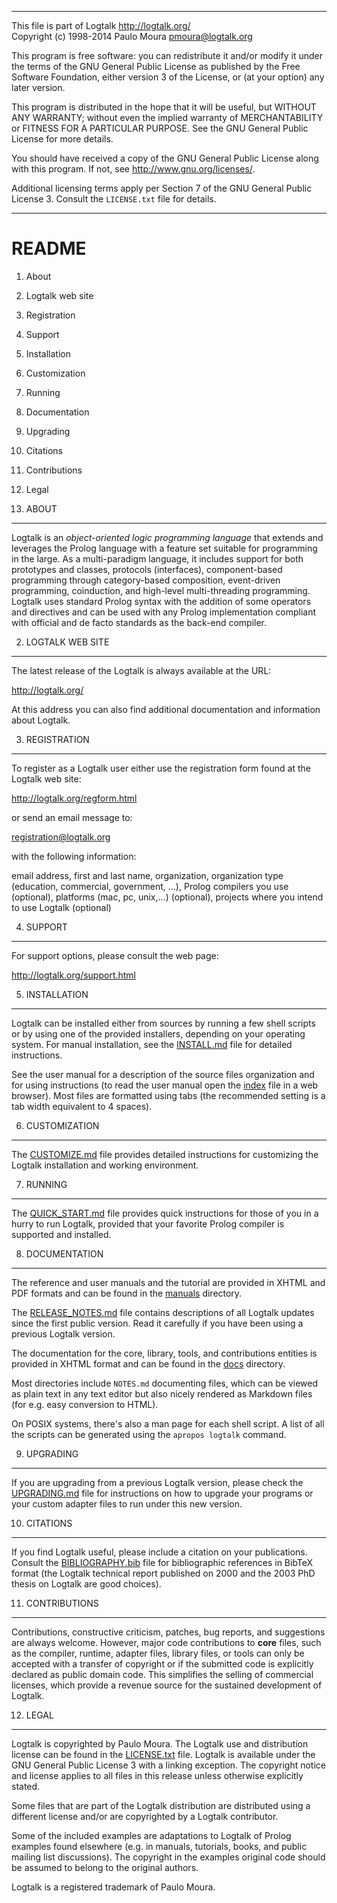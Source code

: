 ________________________________________________________________________

This file is part of Logtalk <http://logtalk.org/>  
Copyright (c) 1998-2014 Paulo Moura <pmoura@logtalk.org>

This program is free software: you can redistribute it and/or modify
it under the terms of the GNU General Public License as published by
the Free Software Foundation, either version 3 of the License, or
(at your option) any later version.

This program is distributed in the hope that it will be useful,
but WITHOUT ANY WARRANTY; without even the implied warranty of
MERCHANTABILITY or FITNESS FOR A PARTICULAR PURPOSE.  See the
GNU General Public License for more details.

You should have received a copy of the GNU General Public License
along with this program.  If not, see <http://www.gnu.org/licenses/>.

Additional licensing terms apply per Section 7 of the GNU General
Public License 3. Consult the `LICENSE.txt` file for details.
________________________________________________________________________


README
======

1. About
2. Logtalk web site
3. Registration
4. Support
5. Installation
6. Customization
7. Running
8. Documentation
9. Upgrading
10. Citations
11. Contributions
12. Legal


1. ABOUT
--------

Logtalk is an *object-oriented logic programming language* that extends and
leverages the Prolog language with a feature set suitable for programming
in the large. As a multi-paradigm language, it includes support for both
prototypes and classes, protocols (interfaces), component-based programming
through category-based composition, event-driven programming, coinduction,
and high-level multi-threading programming. Logtalk uses standard Prolog
syntax with the addition of some operators and directives and can be used
with any Prolog implementation compliant with official and de facto
standards as the back-end compiler.


2. LOGTALK WEB SITE
-------------------

The latest release of the Logtalk is always available at the URL:

<http://logtalk.org/>

At this address you can also find additional documentation and information
about Logtalk.


3. REGISTRATION
---------------

To register as a Logtalk user either use the registration form found at 
the Logtalk web site:

<http://logtalk.org/regform.html>

or send an email message to:

<registration@logtalk.org>

with the following information:

email address, first and last name, organization, organization type 
(education, commercial, government, ...), Prolog compilers you use 
(optional), platforms (mac, pc, unix,...) (optional), projects where 
you intend to use Logtalk (optional)


4. SUPPORT
----------

For support options, please consult the web page:

<http://logtalk.org/support.html>


5. INSTALLATION
---------------

Logtalk can be installed either from sources by running a few shell scripts 
or by using one of the provided installers, depending on your operating 
system. For manual installation, see the [INSTALL.md](INSTALL.md) file for
detailed instructions.

See the user manual for a description of the source files organization
and for using instructions (to read the user manual open the
[index](manuals/index.html) file in a web browser). Most files are
formatted using tabs (the recommended setting is a tab width equivalent
to 4 spaces).


6. CUSTOMIZATION
----------------

The [CUSTOMIZE.md](CUSTOMIZE.md) file provides detailed instructions for
customizing the Logtalk installation and working environment.


7. RUNNING
----------

The [QUICK_START.md](QUICK_START.md) file provides quick instructions for
those of you in a hurry to run Logtalk, provided that your favorite
Prolog compiler is supported and installed.


8. DOCUMENTATION
----------------

The reference and user manuals and the tutorial are provided in XHTML and
PDF formats and can be found in the [manuals](manuals/) directory.

The [RELEASE_NOTES.md](RELEASE_NOTES.md) file contains descriptions of all
Logtalk updates since the first public version. Read it carefully if you
have been using a previous Logtalk version.

The documentation for the core, library, tools, and contributions entities
is provided in XHTML format and can be found in the [docs](docs/) directory.

Most directories include `NOTES.md` documenting files, which can be viewed
as plain text in any text editor but also nicely rendered as Markdown files
(for e.g. easy conversion to HTML).

On POSIX systems, there's also a man page for each shell script. A list of
all the scripts can be generated using the `apropos logtalk` command.


9. UPGRADING
------------

If you are upgrading from a previous Logtalk version, please check the 
[UPGRADING.md](UPGRADING.md) file for instructions on how to upgrade your
programs or your custom adapter files to run under this new version.


10. CITATIONS
-------------

If you find Logtalk useful, please include a citation on your publications.
Consult the [BIBLIOGRAPHY.bib](BIBLIOGRAPHY.bib) file for bibliographic
references in BibTeX format (the Logtalk technical report published on 2000
and the 2003 PhD thesis on Logtalk are good choices).


11. CONTRIBUTIONS
-----------------

Contributions, constructive criticism, patches, bug reports, and suggestions
are always welcome. However, major code contributions to **core** files, such
as the compiler, runtime, adapter files, library files, or tools can only be
accepted with a transfer of copyright or if the submitted code is explicitly
declared as public domain code. This simplifies the selling of commercial
licenses, which provide a revenue source for the sustained development of
Logtalk.


12. LEGAL
---------

Logtalk is copyrighted by Paulo Moura. The Logtalk use and distribution
license can be found in the [LICENSE.txt](LICENSE.txt) file. Logtalk is
available under the GNU General Public License 3 with a linking exception.
The copyright notice and license applies to all files in this release
unless otherwise explicitly stated.

Some files that are part of the Logtalk distribution are distributed using
a different license and/or are copyrighted by a Logtalk contributor.

Some of the included examples are adaptations to Logtalk of Prolog examples
found elsewhere (e.g. in manuals, tutorials, books, and public mailing list
discussions). The copyright in the examples original code should be assumed
to belong to the original authors.

Logtalk is a registered trademark of Paulo Moura.
